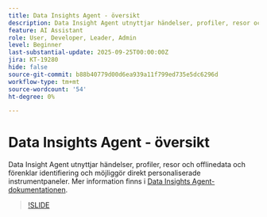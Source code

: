 ```yaml
---
title: Data Insights Agent - översikt
description: Data Insight Agent utnyttjar händelser, profiler, resor och offlinedata och förenklar identifiering och möjliggör direkt personaliserade instrumentpaneler.
feature: AI Assistant
role: User, Developer, Leader, Admin
level: Beginner
last-substantial-update: 2025-09-25T00:00:00Z
jira: KT-19280
hide: false
source-git-commit: b88b40779d00d6ea939a11f799ed735e5dc6296d
workflow-type: tm+mt
source-wordcount: '54'
ht-degree: 0%

---
```


# Data Insights Agent - översikt

Data Insight Agent utnyttjar händelser, profiler, resor och offlinedata och förenklar identifiering och möjliggör direkt personaliserade instrumentpaneler. Mer information finns i [Data Insights Agent-dokumentationen](https://experienceleague.adobe.com/sv/docs/analytics-platform/using/cja-overview/cja-b2c-overview/data-analysis-ai).

>[!SLIDE](data-insights-agent-overview)
